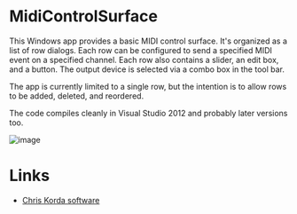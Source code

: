 # MidiControlSurface

This Windows app provides a basic MIDI control surface. It's organized as a list of row dialogs. Each row can be configured to send a specified MIDI event on a specified channel. Each row also contains a slider, an edit box, and a button. The output device is selected via a combo box in the tool bar.

The app is currently limited to a single row, but the intention is to allow rows to be added, deleted, and reordered.

The code compiles cleanly in Visual Studio 2012 and probably later versions too.

![image](https://repository-images.githubusercontent.com/1054178450/9e0466a9-cd47-45a7-9172-239fb3c9a7e0)
# Links

* [Chris Korda software](https://victimofleisure.github.io/software)

